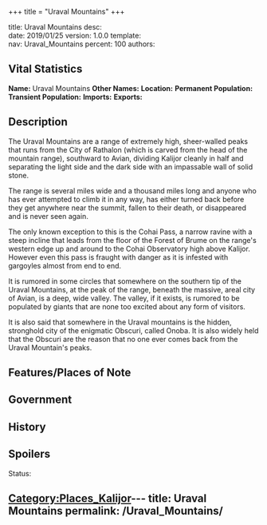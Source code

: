 +++
title = "Uraval Mountains"
+++

title:		Uraval Mountains
desc:		
date:		2019/01/25
version:	1.0.0
template:	
nav:		Uraval_Mountains
percent:	100
authors:	
## Vital Statistics

**Name:** Uraval Mountains
**Other Names:**
**Location:**
**Permanent Population:**
**Transient Population:**
**Imports:**
**Exports:**

## Description

The Uraval Mountains are a range of extremely high, sheer-walled peaks
that runs from the City of Rathalon (which is carved from the head of
the mountain range), southward to Avian, dividing Kalijor cleanly in
half and separating the light side and the dark side with an impassable
wall of solid stone.

The range is several miles wide and a thousand miles long and anyone who
has ever attempted to climb it in any way, has either turned back before
they get anywhere near the summit, fallen to their death, or disappeared
and is never seen again.

The only known exception to this is the Cohai Pass, a narrow ravine with
a steep incline that leads from the floor of the Forest of Brume on the
range's western edge up and around to the Cohai Observatory high above
Kalijor. However even this pass is fraught with danger as it is infested
with gargoyles almost from end to end.

It is rumored in some circles that somewhere on the southern tip of the
Uraval Mountains, at the peak of the range, beneath the massive, areal
city of Avian, is a deep, wide valley. The valley, if it exists, is
rumored to be populated by giants that are none too excited about any
form of visitors.

It is also said that somewhere in the Uraval mountains is the hidden,
stronghold city of the enigmatic Obscuri, called Onoba. It is also
widely held that the Obscuri are the reason that no one ever comes back
from the Uraval Mountain's peaks.

## Features/Places of Note

## Government

## History

## Spoilers

<spoiler text="Spoilers">Status: </spoiler>

[Category:Places_Kalijor](Category:Places_Kalijor "wikilink")---
title: Uraval Mountains
permalink: /Uraval_Mountains/
---

